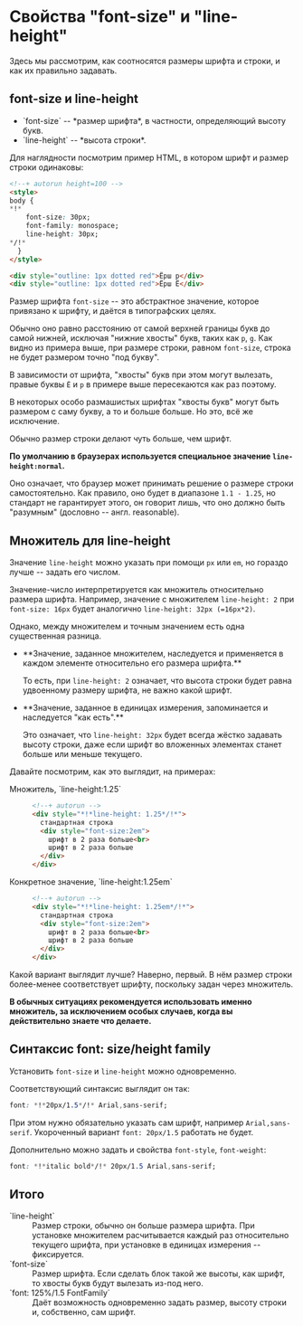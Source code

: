 # Свойства "font-size" и "line-height"

Здесь мы рассмотрим, как соотносятся размеры шрифта и строки, и как их правильно задавать.

## font-size и line-height
<ul>
<li>`font-size` -- *размер шрифта*, в частности, определяющий высоту букв.</li>
<li>`line-height` -- *высота строки*.</li>
</ul>

Для наглядности посмотрим пример HTML, в котором шрифт и размер строки одинаковы:

```html
<!--+ autorun height=100 -->
<style>
body { 
*!*
    font-size: 30px;
    font-family: monospace;
    line-height: 30px;
*/!*
  }
</style>

<div style="outline: 1px dotted red">Ёрш р</div>
<div style="outline: 1px dotted red">Ёрш Ё</div>
```

Размер шрифта `font-size` -- это абстрактное значение, которое привязано к шрифту, и даётся в типографских целях.

Обычно оно равно расстоянию от самой верхней границы букв до самой нижней, исключая "нижние хвосты" букв, таких как `р`, `g`. Как видно из примера выше, при размере строки, равном `font-size`, строка не будет размером точно "под букву". 

В зависимости от шрифта, "хвосты" букв при этом могут вылезать, правые буквы `Ё` и `р` в примере выше пересекаются как раз поэтому.

В некоторых особо размашистых шрифтах "хвосты букв" могут быть размером с саму букву, а то и больше больше. Но это, всё же исключение.

Обычно размер строки делают чуть больше, чем шрифт.

**По умолчанию в браузерах используется специальное значение `line-height:normal`.**

Оно означает, что браузер может принимать решение о размере строки самостоятельно. Как правило, оно будет в диапазоне `1.1 - 1.25`, но стандарт не гарантирует этого, он говорит лишь, что оно должно быть "разумным" (дословно -- англ. reasonable).

## Множитель для line-height

Значение `line-height` можно указать при помощи `px` или `em`, но гораздо лучше -- задать его числом.

Значение-число интерпретируется как множитель относительно размера шрифта. Например, значение с множителем `line-height: 2` при `font-size: 16px` будет аналогично `line-height: 32px (=16px*2)`.

Однако, между множителем и точным значением есть одна существенная разница.

<ul>
<li>**Значение, заданное множителем, наследуется и применяется в каждом элементе относительно его размера шрифта.**

То есть, при `line-height: 2` означает, что высота строки будет равна удвоенному размеру шрифта, не важно какой шрифт.
</li>
<li>**Значение, заданное в единицах измерения, запоминается и наследуется "как есть".**

Это означает, что `line-height: 32px` будет всегда жёстко задавать высоту строки, даже если шрифт во вложенных элементах станет больше или меньше текущего.</li>
</ul>

Давайте посмотрим, как это выглядит, на примерах:

<dl>
<dt>Множитель, `line-height:1.25`</dt>
<dd>

```html
<!--+ autorun -->
<div style="*!*line-height: 1.25*/!*">
  стандартная строка
  <div style="font-size:2em">
    шрифт в 2 раза больше<br>
    шрифт в 2 раза больше
  </div>
</div>
```

</dd>
<dt>Конкретное значение, `line-height:1.25em`</dt>
<dd>

```html
<!--+ autorun -->
<div style="*!*line-height: 1.25em*/!*">
  стандартная строка
  <div style="font-size:2em">
    шрифт в 2 раза больше<br>
    шрифт в 2 раза больше
  </div>
</div>
```

</dd>
</dl>

Какой вариант выглядит лучше? Наверно, первый. В нём размер строки более-менее соответствует шрифту, поскольку задан через множитель.

**В обычных ситуациях рекомендуется использовать именно множитель, за исключением особых случаев, когда вы действительно знаете что делаете.** 

## Синтаксис font: size/height family

Установить `font-size` и `line-height` можно одновременно.

Соответствующий синтаксис выглядит он так:

```css
font: *!*20px/1.5*/!* Arial,sans-serif;
```

При этом нужно обязательно указать сам шрифт, например `Arial,sans-serif`. Укороченный вариант `font: 20px/1.5` работать не будет.

Дополнительно можно задать и свойства `font-style`, `font-weight`:

```css
font: *!*italic bold*/!* 20px/1.5 Arial,sans-serif;
```

## Итого

<dl>
<dt>`line-height`</dt>
<dd>Размер строки, обычно он больше размера шрифта. При установке множителем расчитывается каждый раз относительно текущего шрифта, при установке в единицах измерения -- фиксируется.</dd>
<dt>`font-size`</dt>
<dd>Размер шрифта. Если сделать блок такой же высоты, как шрифт, то хвосты букв будут вылезать из-под него.</dd>
<dt>`font: 125%/1.5 FontFamily`</dt>
<dd>Даёт возможность одновременно задать размер, высоту строки и, собственно, сам шрифт.</dd>
</dl>
